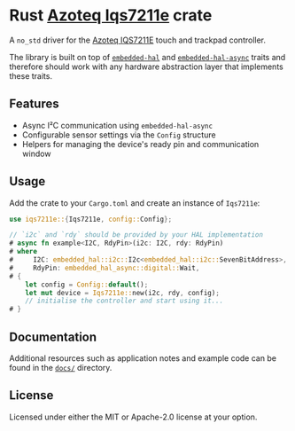 # Rust [Azoteq Iqs7211e](https://www.google.com/search?client=safari&rls=en&q=Iqs7211e&ie=UTF-8&oe=UTF-8) crate

A `no_std` driver for the [Azoteq IQS7211E](https://www.azoteq.com/products/proximity-sensors/iqs7211a-iqs7211b-iqs7211c-iqs7211d-iqs7211e/) touch and trackpad controller.

The library is built on top of [`embedded-hal`](https://docs.rs/embedded-hal) and
[`embedded-hal-async`](https://docs.rs/embedded-hal-async) traits and therefore
should work with any hardware abstraction layer that implements these traits.

## Features

- Async I²C communication using `embedded-hal-async`
- Configurable sensor settings via the `Config` structure
- Helpers for managing the device's ready pin and communication window

## Usage

Add the crate to your `Cargo.toml` and create an instance of `Iqs7211e`:

```rust
use iqs7211e::{Iqs7211e, config::Config};

// `i2c` and `rdy` should be provided by your HAL implementation
# async fn example<I2C, RdyPin>(i2c: I2C, rdy: RdyPin)
# where
#     I2C: embedded_hal::i2c::I2c<embedded_hal::i2c::SevenBitAddress>,
#     RdyPin: embedded_hal_async::digital::Wait,
# {
    let config = Config::default();
    let mut device = Iqs7211e::new(i2c, rdy, config);
    // initialise the controller and start using it...
# }
```

## Documentation

Additional resources such as application notes and example code can be found in
the [`docs/`](docs) directory.

## License

Licensed under either the MIT or Apache-2.0 license at your option.
